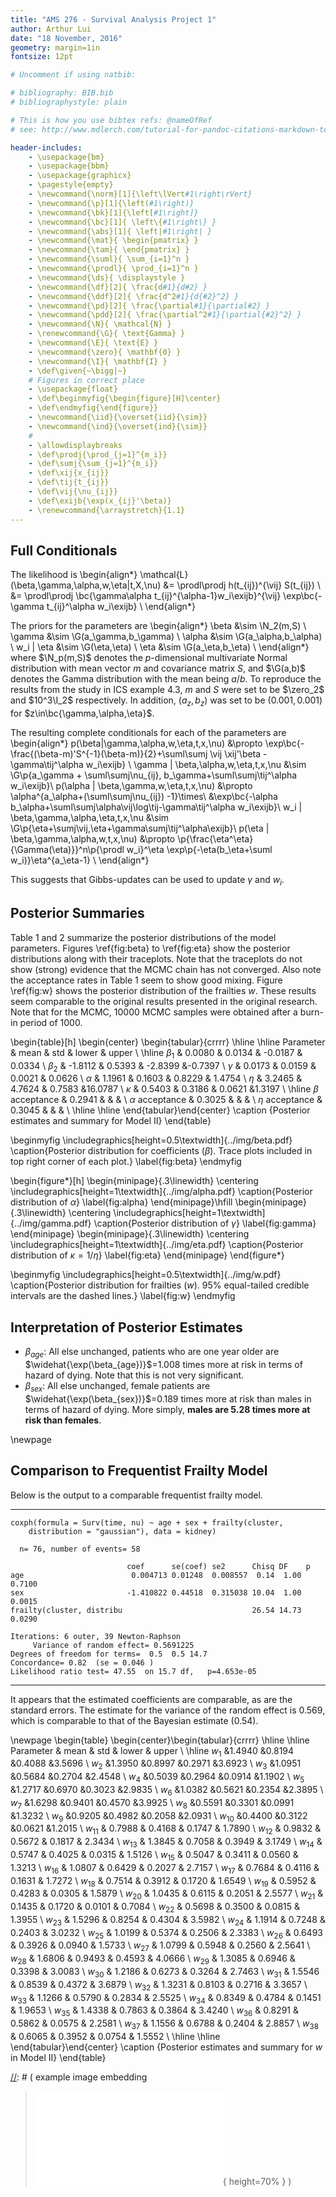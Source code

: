 ```yaml
---
title: "AMS 276 - Survival Analysis Project 1"
author: Arthur Lui
date: "18 November, 2016"
geometry: margin=1in
fontsize: 12pt

# Uncomment if using natbib:

# bibliography: BIB.bib
# bibliographystyle: plain 

# This is how you use bibtex refs: @nameOfRef
# see: http://www.mdlerch.com/tutorial-for-pandoc-citations-markdown-to-latex.html)

header-includes: 
    - \usepackage{bm}
    - \usepackage{bbm}
    - \usepackage{graphicx}
    - \pagestyle{empty}
    - \newcommand{\norm}[1]{\left\lVert#1\right\rVert}
    - \newcommand{\p}[1]{\left(#1\right)}
    - \newcommand{\bk}[1]{\left[#1\right]}
    - \newcommand{\bc}[1]{ \left\{#1\right\} }
    - \newcommand{\abs}[1]{ \left|#1\right| }
    - \newcommand{\mat}{ \begin{pmatrix} }
    - \newcommand{\tam}{ \end{pmatrix} }
    - \newcommand{\suml}{ \sum_{i=1}^n }
    - \newcommand{\prodl}{ \prod_{i=1}^n }
    - \newcommand{\ds}{ \displaystyle }
    - \newcommand{\df}[2]{ \frac{d#1}{d#2} }
    - \newcommand{\ddf}[2]{ \frac{d^2#1}{d{#2}^2} }
    - \newcommand{\pd}[2]{ \frac{\partial#1}{\partial#2} }
    - \newcommand{\pdd}[2]{ \frac{\partial^2#1}{\partial{#2}^2} }
    - \newcommand{\N}{ \mathcal{N} }
    - \renewcommand{\G}{ \text{Gamma} }
    - \newcommand{\E}{ \text{E} }
    - \newcommand{\zero}{ \mathbf{0} }
    - \newcommand{\I}{ \mathbf{I} }
    - \def\given{~\bigg|~}
    # Figures in correct place
    - \usepackage{float}
    - \def\beginmyfig{\begin{figure}[H]\center}
    - \def\endmyfig{\end{figure}}
    - \newcommand{\iid}{\overset{iid}{\sim}}
    - \newcommand{\ind}{\overset{ind}{\sim}}
    # 
    - \allowdisplaybreaks
    - \def\prodj{\prod_{j=1}^{m_i}}
    - \def\sumj{\sum_{j=1}^{m_i}}
    - \def\xij{x_{ij}}
    - \def\tij{t_{ij}}
    - \def\vij{\nu_{ij}}
    - \def\exijb{\exp(x_{ij}'\beta)}
    - \renewcommand{\arraystretch}{1.1}
---
```



## Full Conditionals

The likelihood is
\begin{align*}
\mathcal{L}(\beta,\gamma,\alpha,w,\eta|t,X,\nu) &= \prodl\prodj h(t_{ij})^{\vij} S(t_{ij}) \\
&= \prodl\prodj \bc{\gamma\alpha t_{ij}^{\alpha-1}w_i\exijb}^{\vij} \exp\bc{-\gamma t_{ij}^\alpha w_i\exijb} \\
\end{align*}

The priors for the parameters are
\begin{align*}
\beta &\sim \N_2(m,S) \\
\gamma &\sim \G(a_\gamma,b_\gamma) \\
\alpha &\sim \G(a_\alpha,b_\alpha) \\
w_i | \eta &\sim \G(\eta,\eta) \\
\eta &\sim \G(a_\eta,b_\eta) \\
\end{align*}
where $\N_p(m,S)$ denotes the $p$-dimensional multivariate Normal distribution 
with mean vector $m$ and covariance matrix $S$, and $\G(a,b)$ denotes the
Gamma distribution with the mean being $a/b$. To reproduce the results from
the study in ICS example 4.3, $m$ and $S$ were set to be
$\zero_2$ and $10^3\I_2$ respectively. In addition, $(a_z, b_z)$ was set to be
$(0.001,0.001)$ for $z\in\bc{\gamma,\alpha,\eta}$. 

The resulting complete conditionals for each of the parameters are
\begin{align*}
p(\beta|\gamma,\alpha,w,\eta,t,x,\nu) &\propto \exp\bc{-\frac{(\beta-m)'S^{-1}(\beta-m)}{2}+\suml\sumj \vij \xij'\beta - \gamma\tij^\alpha w_i\exijb} \\
\gamma | \beta,\alpha,w,\eta,t,x,\nu &\sim \G\p{a_\gamma + \suml\sumj\nu_{ij}, b_\gamma+\suml\sumj\tij^\alpha w_i\exijb}\\
p(\alpha | \beta,\gamma,w,\eta,t,x,\nu) &\propto \alpha^{a_\alpha+(\suml\sumj\nu_{ij}) -1}\times\\
&\exp\bc{-\alpha b_\alpha+\suml\sumj\alpha\vij\log\tij-\gamma\tij^\alpha w_i\exijb}\\
w_i | \beta,\gamma,\alpha,\eta,t,x,\nu &\sim \G\p{\eta+\sumj\vij,\eta+\gamma\sumj\tij^\alpha\exijb}\\
p(\eta | \beta,\gamma,\alpha,w,t,x,\nu) &\propto \p{\frac{\eta^\eta}{\Gamma(\eta)}}^n\p{\prodl w_i}^\eta \exp\p{-\eta(b_\eta+\suml w_i)}\eta^{a_\eta-1} \\
\end{align*}

This suggests that Gibbs-updates can be used to update $\gamma$ and 
$w_i$.


## Posterior Summaries
Table 1 and 2 summarize the posterior distributions of the 
model parameters. Figures \ref{fig:beta} to \ref{fig:eta}
show the posterior distributions along with their traceplots.
Note that the traceplots do not show (strong) evidence that
the MCMC chain has not converged. Also note the acceptance
rates in Table 1 seem to show good mixing. Figure \ref{fig:w} shows the
posterior distribution of the frailties $w$. These results seem 
comparable to the original results presented in the original research.
Note that for the MCMC, 10000 MCMC samples were obtained after a burn-in
period of 1000.

\begin{table}[h]
\begin{center} \begin{tabular}{crrrr}
\hline \hline
Parameter  &   mean   &   std  &  lower   & upper \\
\hline
 $\beta_1$   &     0.0080  & 0.0134 & -0.0187  & 0.0334 \\
 $\beta_2$   &    -1.8112  & 0.5393 & -2.8399  &-0.7397 \\
 $\gamma$   &     0.0173  & 0.0159 &  0.0021  & 0.0626 \\
 $\alpha$   &     1.1961  & 0.1603 &  0.8229  & 1.4754 \\
 $\eta$   &     3.2465  & 4.7624 &  0.7583  &16.0787 \\
 $\kappa$   &     0.5403  & 0.3186 &  0.0621  &1.3197 \\
\hline
 $\beta$ acceptance  &     0.2941  &        &          &   \\
 $\alpha$ acceptance  &     0.3025  &        &          &   \\
 $\eta$ acceptance  &     0.3045  &        &          &  \\
\hline \hline
\end{tabular}\end{center}
\caption {Posterior estimates and summary for Model II}
\end{table}

\beginmyfig
\includegraphics[height=0.5\textwidth]{../img/beta.pdf}
\caption{Posterior distribution for coefficients ($\beta$). Trace plots included in top right corner of each plot.}
\label{fig:beta}
\endmyfig

\begin{figure*}[h]
  \begin{minipage}{.3\linewidth}
    \centering \includegraphics[height=1\textwidth]{../img/alpha.pdf}
    \caption{Posterior distribution of $\alpha$}
    \label{fig:alpha}
  \end{minipage}\hfill
  \begin{minipage}{.3\linewidth}
    \centering \includegraphics[height=1\textwidth]{../img/gamma.pdf}
    \caption{Posterior distribution of $\gamma$}
    \label{fig:gamma}
  \end{minipage}
  \begin{minipage}{.3\linewidth}
    \centering \includegraphics[height=1\textwidth]{../img/eta.pdf}
    \caption{Posterior distribution of $\kappa=1/\eta$}
    \label{fig:eta}
  \end{minipage}
\end{figure*}

\beginmyfig
\includegraphics[height=0.5\textwidth]{../img/w.pdf}
\caption{Posterior distribution for frailties ($w$). 95\% equal-tailed credible intervals are the dashed lines.}
\label{fig:w}
\endmyfig


## Interpretation of Posterior Estimates

- $\beta_{age}$: All else unchanged, patients who are one year older are $\widehat{\exp(\beta_{age})}$=1.008 times more at risk in terms of hazard of dying. Note that this is not very significant.
- $\beta_{sex}$: All else unchanged, female patients are $\widehat{\exp(\beta_{sex})}$=0.189 times more at risk than males in terms of hazard of dying. More simply, **males are 5.28 times more at risk than females**.


\newpage 

## Comparison to Frequentist Frailty Model

Below is the output to a comparable frequentist frailty model.

***

```
coxph(formula = Surv(time, nu) ~ age + sex + frailty(cluster,
    distribution = "gaussian"), data = kidney)

  n= 76, number of events= 58

                          coef      se(coef) se2      Chisq DF    p
age                        0.004713 0.01248  0.008557  0.14  1.00 0.7100
sex                       -1.410822 0.44518  0.315038 10.04  1.00 0.0015
frailty(cluster, distribu                             26.54 14.73 0.0290

Iterations: 6 outer, 39 Newton-Raphson
     Variance of random effect= 0.5691225
Degrees of freedom for terms=  0.5  0.5 14.7
Concordance= 0.82  (se = 0.046 )
Likelihood ratio test= 47.55  on 15.7 df,   p=4.653e-05
```

***

It appears that the estimated coefficients are comparable, as are the standard
errors. The estimate for the variance of the random effect is 0.569, which
is comparable to that of the Bayesian estimate (0.54).

\newpage
\begin{table}
\begin{center}\begin{tabular}{crrrr}
\hline \hline
Parameter  &   mean   &   std  &  lower   & upper \\
\hline
  $w_{1}$      &1.4940    &0.8194    &0.4088    &3.5696  \\
  $w_{2}$      &1.3950    &0.8997    &0.2971    &3.6923  \\
  $w_{3}$      &1.0951    &0.5684    &0.2704    &2.4548  \\
  $w_{4}$      &0.5039    &0.2964    &0.0914    &1.1902  \\
  $w_{5}$      &1.2717    &0.6970    &0.3023    &2.9835  \\
  $w_{6}$      &1.0382    &0.5621    &0.2354    &2.3895  \\
  $w_{7}$      &1.6298    &0.9401    &0.4570    &3.9925  \\
  $w_{8}$      &0.5591    &0.3301    &0.0991    &1.3232  \\
  $w_{9}$      &0.9205    &0.4982    &0.2058    &2.0931  \\
  $w_{10}$     &0.4400    &0.3122    &0.0621    &1.2015  \\
  $w_{11}$     & 0.7988   & 0.4168   & 0.1747   & 1.7890 \\
  $w_{12}$     & 0.9832   & 0.5672   & 0.1817   & 2.3434 \\
  $w_{13}$     & 1.3845   & 0.7058   & 0.3949   & 3.1749 \\
  $w_{14}$     & 0.5747   & 0.4025   & 0.0315   & 1.5126 \\
  $w_{15}$     & 0.5047   & 0.3411   & 0.0560   & 1.3213 \\
  $w_{16}$     & 1.0807   & 0.6429   & 0.2027   & 2.7157 \\
  $w_{17}$     & 0.7684   & 0.4116   & 0.1631   & 1.7272 \\
  $w_{18}$     & 0.7514   & 0.3912   & 0.1720   & 1.6549 \\
  $w_{19}$     & 0.5952   & 0.4283   & 0.0305   & 1.5879 \\
  $w_{20}$     & 1.0435   & 0.6115   & 0.2051   & 2.5577 \\
  $w_{21}$     & 0.1435   & 0.1720   & 0.0101   & 0.7084 \\
  $w_{22}$     & 0.5698   & 0.3500   & 0.0815   & 1.3955 \\
  $w_{23}$     & 1.5296   & 0.8254   & 0.4304   & 3.5982 \\
  $w_{24}$     & 1.1914   & 0.7248   & 0.2403   & 3.0232 \\
  $w_{25}$     & 1.0199   & 0.5374   & 0.2506   & 2.3383 \\
  $w_{26}$     & 0.6493   & 0.3926   & 0.0940   & 1.5733 \\
  $w_{27}$     & 1.0799   & 0.5948   & 0.2560   & 2.5641 \\
  $w_{28}$     & 1.6806   & 0.9493   & 0.4593   & 4.0666 \\
  $w_{29}$     & 1.3085   & 0.6946   & 0.3398   & 3.0083 \\
  $w_{30}$     & 1.2186   & 0.6273   & 0.3264   & 2.7463 \\
  $w_{31}$     & 1.5546   & 0.8539   & 0.4372   & 3.6879 \\
  $w_{32}$     & 1.3231   & 0.8103   & 0.2716   & 3.3657 \\
  $w_{33}$     & 1.1266   & 0.5790   & 0.2834   & 2.5525 \\
  $w_{34}$     & 0.8349   & 0.4784   & 0.1451   & 1.9653 \\
  $w_{35}$     & 1.4338   & 0.7863   & 0.3864   & 3.4240 \\
  $w_{36}$     & 0.8291   & 0.5862   & 0.0575   & 2.2581 \\
  $w_{37}$     & 1.1556   & 0.6788   & 0.2404   & 2.8857 \\
  $w_{38}$     & 0.6065   & 0.3952   & 0.0754   & 1.5552 \\
\hline \hline
\end{tabular}\end{center}
\caption {Posterior estimates and summary for $w$ in Model II}
\end{table}

[//]: # (Footnotes:)

[//]: # ( example image embedding
\beginmyfig
\includegraphics[height=0.5\textwidth]{path/to/img/img.pdf}
\caption{some caption}
\label{fig:mylabel}
% reference by: \ref{fig:mylabel}
\endmyfig
)
[//]: # ( example image embedding
> ![some caption.\label{mylabel}](path/to/img/img.pdf){ height=70% }
)

[//]: # ( example two figs side-by-side
\begin{figure*}
  \begin{minipage}{.45\linewidth}
    \centering \includegraphics[height=1\textwidth]{img1.pdf}
    \caption{some caption}
    \label{fig:myLabel1}
  \end{minipage}\hfill
  \begin{minipage}{.45\linewidth}
    \centering \includegraphics[height=1\textwidth]{img2.pdf}
    \caption{some caption}
    \label{fig:myLabel2}
  \end{minipage}
\end{figure*}
)
